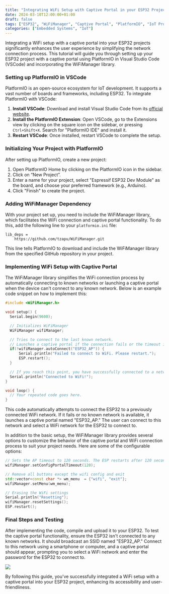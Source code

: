 ```yaml
---
title: "Integrating WiFi Setup with Captive Portal in your ESP32 Projects"
date: 2024-03-10T12:00:00+01:00
draft: false
tags: ["ESP32", "WiFiManager", "Captive Portal", "PlatformIO", "IoT Projects", "Networking"]
categories: ["Embedded Systems", "IoT"]
---
```


Integrating a WiFi setup with a captive portal into your ESP32 projects significantly enhances the user experience by simplifying the network connection process. This tutorial will guide you through setting up your ESP32 project with a captive portal using PlatformIO in Visual Studio Code (VSCode) and incorporating the WiFiManager library.

### Setting up PlatformIO in VSCode

PlatformIO is an open-source ecosystem for IoT development. It supports a vast number of boards and frameworks, including ESP32. To integrate PlatformIO with VSCode:

1. **Install VSCode**: Download and install Visual Studio Code from its [official website](https://code.visualstudio.com/).
2. **Install the PlatformIO Extension**: Open VSCode, go to the Extensions view by clicking on the square icon on the sidebar, or pressing `Ctrl+Shift+X`. Search for "PlatformIO IDE" and install it.
3. **Restart VSCode**: Once installed, restart VSCode to complete the setup.

### Initializing Your Project with PlatformIO

After setting up PlatformIO, create a new project:

1. Open PlatformIO Home by clicking on the PlatformIO icon in the sidebar.
2. Click on “New Project”.
3. Enter a name for your project, select "Espressif ESP32 Dev Module" as the board, and choose your preferred framework (e.g., Arduino).
4. Click "Finish" to create the project.

### Adding WiFiManager Dependency

With your project set up, you need to include the WiFiManager library, which facilitates the WiFi connection and captive portal functionality. To do this, add the following line to your `platformio.ini` file:

```
lib_deps =
    https://github.com/tzapu/WiFiManager.git
```

This line tells PlatformIO to download and include the WiFiManager library from the specified GitHub repository in your project.

### Implementing WiFi Setup with Captive Portal

The WiFiManager library simplifies the WiFi connection process by automatically connecting to known networks or launching a captive portal when the device can't connect to any known network. Below is an example code snippet on how to implement this:

```c++
#include <WiFiManager.h>

void setup() {
  Serial.begin(9600);

  // Initializes WiFiManager
  WiFiManager wifiManager;

  // Tries to connect to the last known network.
  // Launches a captive portal if the connection fails or the timeout is reached.
  if(!wifiManager.autoConnect("ESP32_AP")) {
      Serial.println("Failed to connect to WiFi. Please restart.");
      ESP.restart();
  }

  // If you reach this point, you have successfully connected to a network.
  Serial.println("Connected to WiFi!");
}

void loop() {
  // Your repeated code goes here.
}
```

This code automatically attempts to connect the ESP32 to a previously connected WiFi network. If it fails or no known network is available, it launches a captive portal named "ESP32_AP." The user can connect to this network and select a WiFi network for the ESP32 to connect to.

In addition to the basic setup, the WiFiManager library provides several options to customize the behavior of the captive portal and WiFi connection process to suit your project needs. Here are some of the configurable options:

```c++
// Sets the AP timeout to 120 seconds. The ESP restarts after 120 seconds without a connection.
wifiManager.setConfigPortalTimeout(120);
```
```c++
// Remove all buttons except the wifi config and exit
std::vector<const char *> wm_menu  = {"wifi", "exit"};
wifiManager.setMenu(wm_menu);
```
```c++
// Erasing the WiFi settings
Serial.println("Resetting");
wifiManager.resetSettings();
ESP.restart();
```

### Final Steps and Testing

After implementing the code, compile and upload it to your ESP32. To test the captive portal functionality, ensure the ESP32 isn't connected to any known networks. It should broadcast an SSID named "ESP32_AP." Connect to this network using a smartphone or computer, and a captive portal should appear, prompting you to select a WiFi network and enter the password for the ESP32 to connect to.

![](/CaptivePortal/WifiManagerPortal.png)

By following this guide, you've successfully integrated a WiFi setup with a captive portal into your ESP32 project, enhancing its accessibility and user-friendliness.